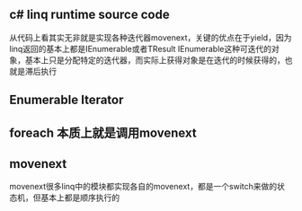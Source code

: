 ## c# linq runtime source code
从代码上看其实无非就是实现各种迭代器movenext，关键的优点在于yield，因为linq返回的基本上都是IEnumerable<TResult>或者TResult
IEnumerable这种可迭代的对象，基本上只是分配特定的迭代器，而实际上获得对象是在迭代的时候获得的，也就是滞后执行

## Enumerable Iterator

## foreach 本质上就是调用movenext

## movenext
movenext很多linq中的模块都实现各自的movenext，都是一个switch来做的状态机，但基本上都是顺序执行的


